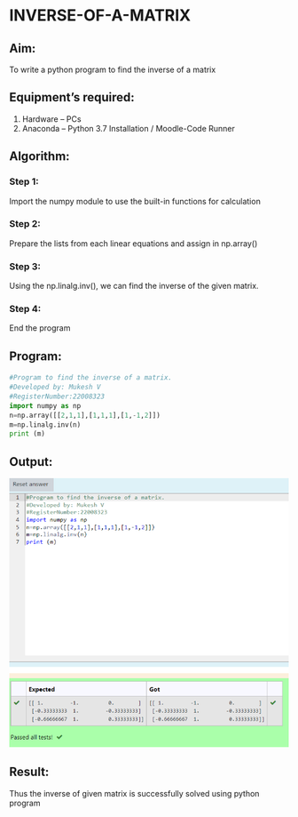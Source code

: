 # INVERSE-OF-A-MATRIX
## Aim:
To write a python program to find the inverse of a matrix
## Equipment’s required:
1. 	Hardware – PCs
2. 	Anaconda – Python 3.7 Installation / Moodle-Code Runner
## Algorithm:
### Step 1: 
Import the numpy module to use the built-in functions for calculation 
### Step 2: 
Prepare the lists from each linear equations and assign in np.array() 
### Step 3: 
Using the np.linalg.inv(), we can find the inverse of the given matrix. 
### Step 4: 
End the program

## Program:
``` python
#Program to find the inverse of a matrix.
#Developed by: Mukesh V
#RegisterNumber:22008323
import numpy as np
n=np.array([[2,1,1],[1,1,1],[1,-1,2]])
m=np.linalg.inv(n)
print (m) 
```
## Output:
![model](/inverse%20of%20matrix.png)
## Result:
Thus the inverse of given matrix is successfully solved using python program

